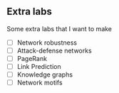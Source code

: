 ## Extra labs

Some extra labs that I want to make
- [ ] Network robustness
- [ ] Attack-defense networks
- [ ] PageRank
- [ ] Link Prediction
- [ ] Knowledge graphs
- [ ] Network motifs
